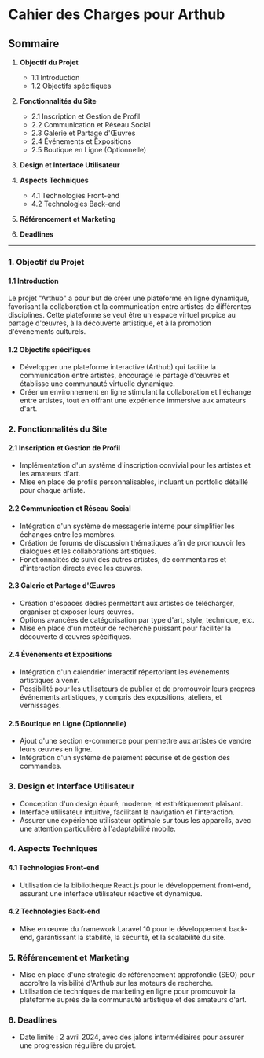# Cahier des Charges pour Arthub

## Sommaire


1. **Objectif du Projet**
    - 1.1 Introduction
    - 1.2 Objectifs spécifiques

2. **Fonctionnalités du Site**
    - 2.1 Inscription et Gestion de Profil
    - 2.2 Communication et Réseau Social
    - 2.3 Galerie et Partage d'Œuvres
    - 2.4 Événements et Expositions
    - 2.5 Boutique en Ligne (Optionnelle)

3. **Design et Interface Utilisateur**

4. **Aspects Techniques**
    - 4.1 Technologies Front-end
    - 4.2 Technologies Back-end

5. **Référencement et Marketing**

6. **Deadlines**

---

### 1. Objectif du Projet

#### 1.1 Introduction
Le projet "Arthub" a pour but de créer une plateforme en ligne dynamique, favorisant la collaboration et la communication entre artistes de différentes disciplines. Cette plateforme se veut être un espace virtuel propice au partage d'œuvres, à la découverte artistique, et à la promotion d'événements culturels.

#### 1.2 Objectifs spécifiques
- Développer une plateforme interactive (Arthub) qui facilite la communication entre artistes, encourage le partage d'œuvres et établisse une communauté virtuelle dynamique.
- Créer un environnement en ligne stimulant la collaboration et l'échange entre artistes, tout en offrant une expérience immersive aux amateurs d'art.

### 2. Fonctionnalités du Site

#### 2.1 Inscription et Gestion de Profil
- Implémentation d'un système d'inscription convivial pour les artistes et les amateurs d'art.
- Mise en place de profils personnalisables, incluant un portfolio détaillé pour chaque artiste.

#### 2.2 Communication et Réseau Social
- Intégration d'un système de messagerie interne pour simplifier les échanges entre les membres.
- Création de forums de discussion thématiques afin de promouvoir les dialogues et les collaborations artistiques.
- Fonctionnalités de suivi des autres artistes, de commentaires et d'interaction directe avec les œuvres.

#### 2.3 Galerie et Partage d'Œuvres
- Création d'espaces dédiés permettant aux artistes de télécharger, organiser et exposer leurs œuvres.
- Options avancées de catégorisation par type d'art, style, technique, etc.
- Mise en place d'un moteur de recherche puissant pour faciliter la découverte d'œuvres spécifiques.

#### 2.4 Événements et Expositions
- Intégration d'un calendrier interactif répertoriant les événements artistiques à venir.
- Possibilité pour les utilisateurs de publier et de promouvoir leurs propres événements artistiques, y compris des expositions, ateliers, et vernissages.

#### 2.5 Boutique en Ligne (Optionnelle)
- Ajout d'une section e-commerce pour permettre aux artistes de vendre leurs œuvres en ligne.
- Intégration d'un système de paiement sécurisé et de gestion des commandes.

### 3. Design et Interface Utilisateur
- Conception d'un design épuré, moderne, et esthétiquement plaisant.
- Interface utilisateur intuitive, facilitant la navigation et l'interaction.
- Assurer une expérience utilisateur optimale sur tous les appareils, avec une attention particulière à l'adaptabilité mobile.

### 4. Aspects Techniques

#### 4.1 Technologies Front-end
- Utilisation de la bibliothèque React.js pour le développement front-end, assurant une interface utilisateur réactive et dynamique.

#### 4.2 Technologies Back-end
- Mise en œuvre du framework Laravel 10 pour le développement back-end, garantissant la stabilité, la sécurité, et la scalabilité du site.

### 5. Référencement et Marketing
- Mise en place d'une stratégie de référencement approfondie (SEO) pour accroître la visibilité d'Arthub sur les moteurs de recherche.
- Utilisation de techniques de marketing en ligne pour promouvoir la plateforme auprès de la communauté artistique et des amateurs d'art.

### 6. Deadlines
- Date limite : 2 avril 2024, avec des jalons intermédiaires pour assurer une progression régulière du projet.
